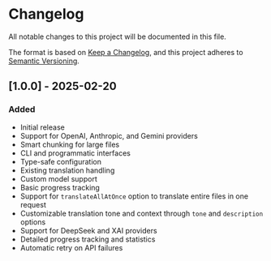 # Changelog

All notable changes to this project will be documented in this file.

The format is based on [Keep a Changelog](https://keepachangelog.com/en/1.0.0/),
and this project adheres to [Semantic Versioning](https://semver.org/spec/v2.0.0.html).

## [1.0.0] - 2025-02-20

### Added

- Initial release
- Support for OpenAI, Anthropic, and Gemini providers
- Smart chunking for large files
- CLI and programmatic interfaces
- Type-safe configuration
- Existing translation handling
- Custom model support
- Basic progress tracking
- Support for `translateAllAtOnce` option to translate entire files in one request
- Customizable translation tone and context through `tone` and `description` options
- Support for DeepSeek and XAI providers
- Detailed progress tracking and statistics
- Automatic retry on API failures

[Unreleased]: https://github.com/yourusername/i18n-ai/compare/v0.1.0...HEAD
[0.1.0]: https://github.com/yourusername/i18n-ai/releases/tag/v0.1.0
